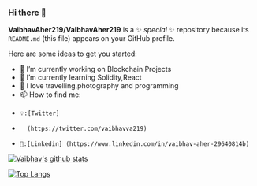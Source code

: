 ### Hi there 👋


**VaibhavAher219/VaibhavAher219** is a ✨ _special_ ✨ repository because its `README.md` (this file) appears on your GitHub profile.

Here are some ideas to get you started:

- 🔭 I’m currently working on Blockchain Projects
- 🌱 I’m currently learning Solidity,React
- 💬 I love travelling,photography and programming
- 📫 How to find me:
-     💡:[Twitter]  
-       (https://twitter.com/vaibhavva219)
-     📝:[Linkedin] (https://www.linkedin.com/in/vaibhav-aher-29640814b)

[![Vaibhav's github stats](https://github-readme-stats.vercel.app/api?username=VaibhavAher219&count_private=true&show_icons=true&theme=radical&hide_rank=false)](https://github.com/VaibhavAher219/github-readme-stats)

[![Top Langs](https://github-readme-stats.vercel.app/api/top-langs/?username=VaibhavAher219)](https://github.com/VaibhavAher219/github-readme-stats)
